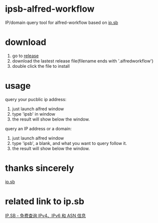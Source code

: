# ipsb-alfred-workflow

IP/domain query tool for alfred-workflow based on [ip.sb](https://ip.sb)

# download

1. go to [release](https://github.com/qwqmeow/ipsb-alfred-workflow/releases)
2. download the lastest release file(filename ends with '.alfredworkflow')
3. double click the file to install

# usage

query your pucblic ip address:

1. just launch alfred window
2. type 'ipsb' in window
3. the result will show below the window.

query an IP address or a domain:

1. just launch alfred window
2. type 'ipsb', a blank, and what you want to query follow it.
3. the result will show below the window.

# thanks sincerely

[ip.sb](https://ip.sb)

# related link to ip.sb

[IP.SB - 免费查询 IPv4、IPv6 和 ASN 信息](https://www.v2ex.com/t/381820)
